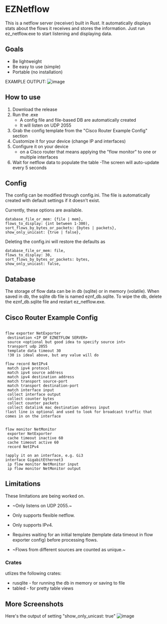 # EZNetflow
This is a netflow server (receiver) built in Rust. It automatically displays stats about the flows it receives and stores the information.  Just run ez_netflow.exe to start listening and displaying data.

## Goals
- Be lightweight
- Be easy to use (simple)
- Portable (no installation)
  
EXAMPLE OUTPUT:
![image](https://github.com/user-attachments/assets/710f831e-ebd5-40a0-9fc7-cecce6049ff7)


## How to use
1. Download the release
2. Run the .exe
   - A config file and file-based DB are automatically created
   - It will listen on UDP 2055
3. Grab the config template from the "Cisco Router Example Config" section
4. Customize it for your device (change IP and interfaces)
5. Configure it on your device
   - on a Cisco router that means applying the "flow monitor" to one or multiple interfaces
6. Wait for netflow data to populate the table
   -The screen will auto-update every 5 seconds


## Config
The config can be modified through config.ini. The file is automatically created with default settings if it doesn't exist.

Currently, these options are available.
```
database_file_or_mem: {file | mem},
flows_to_display: {int between 1-300),
sort_flows_by_bytes_or_packets: {bytes | packets},
show_only_unicast: {true | false},
```
Deleting the config.ini will restore the defaults as 
```
database_file_or_mem: file,
flows_to_display: 30,
sort_flows_by_bytes_or_packets: bytes,
show_only_unicast: false,
```

## Database

The storage of flow data can be in db (sqlite) or in memory (volatile). When saved in db, the sqlite db file is named eznf_db.sqlite. To wipe the db, delete the eznf_db.sqlite file and restart ez_netflow.exe.

## Cisco Router Example Config
```

flow exporter NetExporter
 destination <IP OF EZNETFLOW SERVER>
 source <optional but good idea to specify source int>
 transport udp 2055
 template data timeout 30
 !30 is ideal above, but any value will do

flow record NetIPv4
 match ipv4 protocol
 match ipv4 source address
 match ipv4 destination address
 match transport source-port
 match transport destination-port
 match interface input
 collect interface output
 collect counter bytes
 collect counter packets
 collect datalink mac destination address input
!last line is optional and used to look for broadcast traffic that comes in on the interface


flow monitor NetMonitor
 exporter NetExporter
 cache timeout inactive 60
 cache timeout active 60
 record NetIPv4

!apply it on an interface, e.g. Gi3
interface GigabitEthernet3
 ip flow monitor NetMonitor input
 ip flow monitor NetMonitor output

```

## Limitations
These limitations are being worked on.
- ~Only listens on UDP 2055.~
- Only supports flexible netflow.
- Only supports IPv4.
- Requires waiting for an initial template (template data timeout in flow exporter config) before processing flows.




- ~Flows from different sources are counted as unique.~

### Crates
utlizes the following crates:
- rusqlite - for running the db in memory or saving to file
- tabled - for pretty table views


## More Screenshots
Here's the output of setting "show_only_unicast: true"
![image](https://github.com/user-attachments/assets/3c87d5b7-de2b-476f-8c4f-ff5ba02c8c1b)

